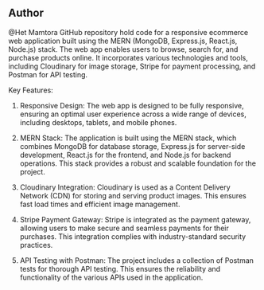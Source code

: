 ## Author
@Het Mamtora
GitHub repository hold code for a responsive ecommerce web application built using the MERN (MongoDB, Express.js, React.js, Node.js) stack. The web app enables users to browse, search for, and purchase products online. It incorporates various technologies and tools, including Cloudinary for image storage, Stripe for payment processing, and Postman for API testing.

Key Features:

1) Responsive Design: The web app is designed to be fully responsive, ensuring an optimal user experience across a wide range of devices, including desktops, tablets, and mobile phones.

2) MERN Stack: The application is built using the MERN stack, which combines MongoDB for database storage, Express.js for server-side development, React.js for the frontend, and Node.js for backend operations. This stack provides a robust and scalable foundation for the project.

3) Cloudinary Integration: Cloudinary is used as a Content Delivery Network (CDN) for storing and serving product images. This ensures fast load times and efficient image management.

4) Stripe Payment Gateway: Stripe is integrated as the payment gateway, allowing users to make secure and seamless payments for their purchases. This integration complies with industry-standard security practices.

5) API Testing with Postman: The project includes a collection of Postman tests for thorough API testing. This ensures the reliability and functionality of the various APIs used in the application.
